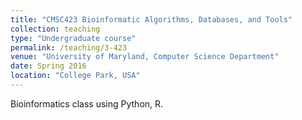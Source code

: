 ```yaml
---
title: "CMSC423 Bioinformatic Algorithms, Databases, and Tools"
collection: teaching
type: "Undergraduate course"
permalink: /teaching/3-423
venue: "University of Maryland, Computer Science Department"
date: Spring 2016
location: "College Park, USA"
---
```


Bioinformatics class using Python, R.